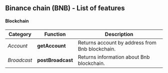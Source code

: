 ## Binance chain (BNB) - List of features

#### Blockchain

| **Category** | Function          | Description                                     |
| ------------ | ----------------- | ----------------------------------------------- |
| _Account_    | **getAccount**    | Returns account by address from Bnb blockchain. |
| _Broadcast_  | **postBroadcast** | Returns information about Bnb blockchain.       |
